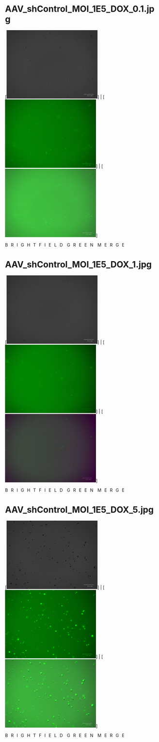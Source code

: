 # AAV_shControl_MOI_1E5_DOX_0.1.jpg

[<img src='BRIGHTFIELD/AAV_shControl_MOI_1E5_DOX_0.1.jpg' width='300' />] | [<img src='GREEN/AAV_shControl_MOI_1E5_DOX_0.1.jpg' width='300' />] | [<img src='MERGE/AAV_shControl_MOI_1E5_DOX_0.1.jpg' width='300' />]

<span style='letter-spacing: 10px;'>BRIGHTFIELD</span>                        <span style='letter-spacing: 10px;'>GREEN</span>                        <span style='letter-spacing: 10px;'>MERGE</span>

# AAV_shControl_MOI_1E5_DOX_1.jpg

[<img src='BRIGHTFIELD/AAV_shControl_MOI_1E5_DOX_1.jpg' width='300' />] | [<img src='GREEN/AAV_shControl_MOI_1E5_DOX_1.jpg' width='300' />] | [<img src='MERGE/AAV_shControl_MOI_1E5_DOX_1.jpg' width='300' />]

<span style='letter-spacing: 10px;'>BRIGHTFIELD</span>                        <span style='letter-spacing: 10px;'>GREEN</span>                        <span style='letter-spacing: 10px;'>MERGE</span>

# AAV_shControl_MOI_1E5_DOX_5.jpg

[<img src='BRIGHTFIELD/AAV_shControl_MOI_1E5_DOX_5.jpg' width='300' />] | [<img src='GREEN/AAV_shControl_MOI_1E5_DOX_5.jpg' width='300' />] | [<img src='MERGE/AAV_shControl_MOI_1E5_DOX_5.jpg' width='300' />]

<span style='letter-spacing: 10px;'>BRIGHTFIELD</span>                        <span style='letter-spacing: 10px;'>GREEN</span>                        <span style='letter-spacing: 10px;'>MERGE</span>

